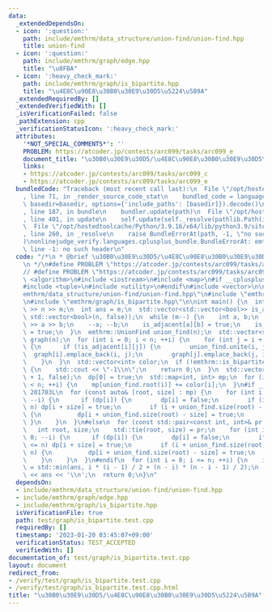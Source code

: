 ```yaml
---
data:
  _extendedDependsOn:
  - icon: ':question:'
    path: include/emthrm/data_structure/union-find/union-find.hpp
    title: union-find
  - icon: ':question:'
    path: include/emthrm/graph/edge.hpp
    title: "\u8FBA"
  - icon: ':heavy_check_mark:'
    path: include/emthrm/graph/is_bipartite.hpp
    title: "\u4E8C\u90E8\u30B0\u30E9\u30D5\u5224\u5B9A"
  _extendedRequiredBy: []
  _extendedVerifiedWith: []
  _isVerificationFailed: false
  _pathExtension: cpp
  _verificationStatusIcon: ':heavy_check_mark:'
  attributes:
    '*NOT_SPECIAL_COMMENTS*': ''
    PROBLEM: https://atcoder.jp/contests/arc099/tasks/arc099_e
    document_title: "\u30B0\u30E9\u30D5/\u4E8C\u90E8\u30B0\u30E9\u30D5\u5224\u5B9A"
    links:
    - https://atcoder.jp/contests/arc099/tasks/arc099_c
    - https://atcoder.jp/contests/arc099/tasks/arc099_e
  bundledCode: "Traceback (most recent call last):\n  File \"/opt/hostedtoolcache/Python/3.9.16/x64/lib/python3.9/site-packages/onlinejudge_verify/documentation/build.py\"\
    , line 71, in _render_source_code_stat\n    bundled_code = language.bundle(stat.path,\
    \ basedir=basedir, options={'include_paths': [basedir]}).decode()\n  File \"/opt/hostedtoolcache/Python/3.9.16/x64/lib/python3.9/site-packages/onlinejudge_verify/languages/cplusplus.py\"\
    , line 187, in bundle\n    bundler.update(path)\n  File \"/opt/hostedtoolcache/Python/3.9.16/x64/lib/python3.9/site-packages/onlinejudge_verify/languages/cplusplus_bundle.py\"\
    , line 401, in update\n    self.update(self._resolve(pathlib.Path(included), included_from=path))\n\
    \  File \"/opt/hostedtoolcache/Python/3.9.16/x64/lib/python3.9/site-packages/onlinejudge_verify/languages/cplusplus_bundle.py\"\
    , line 260, in _resolve\n    raise BundleErrorAt(path, -1, \"no such header\"\
    )\nonlinejudge_verify.languages.cplusplus_bundle.BundleErrorAt: emthrm/data_structure/union-find/union-find.hpp:\
    \ line -1: no such header\n"
  code: "/*\n * @brief \u30B0\u30E9\u30D5/\u4E8C\u90E8\u30B0\u30E9\u30D5\u5224\u5B9A\
    \n */\n#define PROBLEM \"https://atcoder.jp/contests/arc099/tasks/arc099_e\"\n\
    // #define PROBLEM \"https://atcoder.jp/contests/arc099/tasks/arc099_c\"\n\n#include\
    \ <algorithm>\n#include <iostream>\n#include <map>\n#if __cplusplus < 201703L\n\
    #include <tuple>\n#include <utility>\n#endif\n#include <vector>\n\n#include \"\
    emthrm/data_structure/union-find/union-find.hpp\"\n#include \"emthrm/graph/edge.hpp\"\
    \n#include \"emthrm/graph/is_bipartite.hpp\"\n\nint main() {\n  int n, m;\n  std::cin\
    \ >> n >> m;\n  int ans = m;\n  std::vector<std::vector<bool>> is_adjacent(n,\
    \ std::vector<bool>(n, false));\n  while (m--) {\n    int a, b;\n    std::cin\
    \ >> a >> b;\n    --a; --b;\n    is_adjacent[a][b] = true;\n    is_adjacent[b][a]\
    \ = true;\n  }\n  emthrm::UnionFind union_find(n);\n  std::vector<std::vector<emthrm::Edge<bool>>>\
    \ graph(n);\n  for (int i = 0; i < n; ++i) {\n    for (int j = i + 1; j < n; ++j)\
    \ {\n      if (!is_adjacent[i][j]) {\n        union_find.unite(i, j);\n      \
    \  graph[i].emplace_back(i, j);\n        graph[j].emplace_back(j, i);\n      }\n\
    \    }\n  }\n  std::vector<int> color;\n  if (!emthrm::is_bipartite(graph, &color))\
    \ {\n    std::cout << \"-1\\n\";\n    return 0;\n  }\n  std::vector<bool> dp(n\
    \ + 1, false);\n  dp[0] = true;\n  std::map<int, int> mp;\n  for (int i = 0; i\
    \ < n; ++i) {\n    mp[union_find.root(i)] += color[i];\n  }\n#if __cplusplus >=\
    \ 201703L\n  for (const auto& [root, size] : mp) {\n    for (int i = n; i >= 0;\
    \ --i) {\n      if (dp[i]) {\n        dp[i] = false;\n        if (i + size <=\
    \ n) dp[i + size] = true;\n        if (i + union_find.size(root) - size <= n)\
    \ {\n          dp[i + union_find.size(root) - size] = true;\n        }\n     \
    \ }\n    }\n  }\n#else\n  for (const std::pair<const int, int>& pr : mp) {\n \
    \   int root, size;\n    std::tie(root, size) = pr;\n    for (int i = n; i >=\
    \ 0; --i) {\n      if (dp[i]) {\n        dp[i] = false;\n        if (i + size\
    \ <= n) dp[i + size] = true;\n        if (i + union_find.size(root) - size <=\
    \ n) {\n          dp[i + union_find.size(root) - size] = true;\n        }\n  \
    \    }\n    }\n  }\n#endif\n  for (int i = 0; i <= n; ++i) {\n    if (dp[i]) ans\
    \ = std::min(ans, i * (i - 1) / 2 + (n - i) * (n - i - 1) / 2);\n  }\n  std::cout\
    \ << ans << '\\n';\n  return 0;\n}\n"
  dependsOn:
  - include/emthrm/data_structure/union-find/union-find.hpp
  - include/emthrm/graph/edge.hpp
  - include/emthrm/graph/is_bipartite.hpp
  isVerificationFile: true
  path: test/graph/is_bipartite.test.cpp
  requiredBy: []
  timestamp: '2023-01-20 03:45:07+09:00'
  verificationStatus: TEST_ACCEPTED
  verifiedWith: []
documentation_of: test/graph/is_bipartite.test.cpp
layout: document
redirect_from:
- /verify/test/graph/is_bipartite.test.cpp
- /verify/test/graph/is_bipartite.test.cpp.html
title: "\u30B0\u30E9\u30D5/\u4E8C\u90E8\u30B0\u30E9\u30D5\u5224\u5B9A"
---
```

